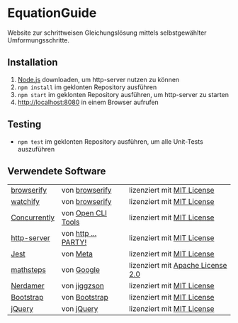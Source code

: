 # EquationGuide

Website zur schrittweisen Gleichungslösung mittels selbstgewählter Umformungsschritte.

## Installation

1. [Node.js](https://nodejs.org/en/download/) downloaden, um http-server nutzen zu können
2. `npm install` im geklonten Repository ausführen
3. `npm start` im geklonten Repository ausführen, um http-server zu starten
4. [http://localhost:8080](http://localhost:8080) in einem Browser aufrufen

## Testing

- `npm test` im geklonten Repository ausführen, um alle Unit-Tests auszuführen

## Verwendete Software

<table>
  <tr>
    <td><a href="https://github.com/browserify/browserify">browserify</a></td>
    <td>von <a href="https://github.com/browserify">browserify</a></td>
    <td>lizenziert mit <a href="https://github.com/browserify/browserify/blob/master/LICENSE">MIT License</a>
  </tr>
  <tr>
    <td><a href="https://github.com/browserify/watchify">watchify</a></td>
    <td>von <a href="https://github.com/browserify">browserify</a></td>
    <td>lizenziert mit <a href="https://github.com/browserify/watchify/blob/master/LICENSE">MIT License</a>
  </tr>
  <tr>
    <td><a href="https://github.com/open-cli-tools/concurrently">Concurrently</a></td>
    <td>von <a href="https://github.com/open-cli-tools">Open CLI Tools</a></td>
    <td>lizenziert mit <a href="https://github.com/open-cli-tools/concurrently/blob/master/LICENSE">MIT License</a>
  </tr>
  <tr>
    <td><a href="https://github.com/http-party/http-server">http-server</a></td>
    <td>von <a href="https://github.com/http-party">http ... PARTY!</a></td>
    <td>lizenziert mit <a href="https://github.com/http-party/http-server/blob/master/LICENSE">MIT License</a>
  </tr>
  <tr>
    <td><a href="https://github.com/facebook/jest">Jest</a></td>
    <td>von <a href="https://github.com/facebook">Meta</a></td>
    <td>lizenziert mit <a href="https://github.com/facebook/jest/blob/main/LICENSE">MIT License</a>
  </tr>
  <tr>
    <td><a href="https://github.com/google/mathsteps">mathsteps</a></td>
    <td>von <a href="https://github.com/google">Google</a></td>
    <td>lizenziert mit <a href="https://github.com/google/mathsteps/blob/master/LICENSE">Apache License 2.0</a>
  </tr>
  <tr>
    <td><a href="https://github.com/jiggzson/nerdamer">Nerdamer</a></td>
    <td>von <a href="https://github.com/jiggzson">jiggzson</a></td>
    <td>lizenziert mit <a href="https://github.com/jiggzson/nerdamer/blob/master/license.txt">MIT License</a>
  </tr>
  <tr>
    <td><a href="https://github.com/twbs/bootstrap">Bootstrap</a></td>
    <td>von <a href="https://github.com/twbs">Bootstrap</a></td>
    <td>lizenziert mit <a href="https://github.com/twbs/bootstrap/blob/main/LICENSE">MIT License</a>
  </tr>
  <tr>
    <td><a href="https://github.com/jquery/jquery">jQuery</a></td>
    <td>von <a href="https://github.com/jquery">jQuery</a></td>
    <td>lizenziert mit <a href="https://github.com/jquery/jquery/blob/main/LICENSE.txt">MIT License</a>
  </tr>
</table>
